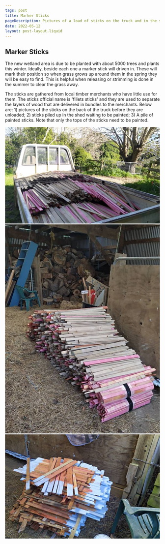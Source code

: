 ```yaml
---
tags: post
title: Marker Sticks
pageDescription: Pictures of a load of sticks on the truck and in the shed
date: 2022-05-12
layout: post-layout.liquid
---
```


## Marker Sticks

The new wetland area is due to be planted with about 5000 trees and plants this winter. Ideally, beside each one a marker stick will driven in. These will mark their position so when grass grows up around them in the spring they will be easy to find. This is helpful when releasing or strimming is done in the summer to clear the grass away. 

The sticks are gathered from local timber merchants who have little use for them. The sticks official name is 'fillets sticks' and they are used to separate the layers of wood that are delivered in bundles to the merchants. Below are: 1) pictures of the sticks on the back of the truck before they are unloaded; 2) sticks piled up in the shed waiting to be painted; 3) A pile of painted sticks. Note that only the tops of the sticks need to be painted. 

<img src="/assets/images/news/marker-sticks/sticks-on-truck.jpg" alt="Fillet sticks on the back of the truck" loading="lazy">

<img src="/assets/images/news/marker-sticks/sticks-in-shed.jpg" alt="Fillet sticks piled up in the shed" loading="lazy">

<img src="/assets/images/news/marker-sticks/painted-sticks.jpg" alt="A pile of sticks with their tops painted light blue" loading="lazy">
